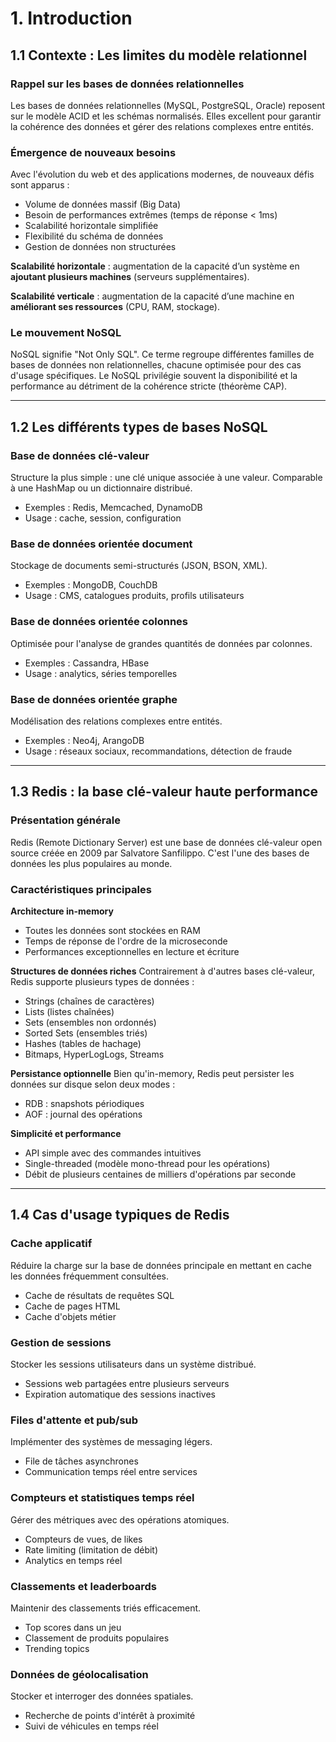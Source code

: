 # 1. Introduction

## 1.1 Contexte : Les limites du modèle relationnel

### Rappel sur les bases de données relationnelles

Les bases de données relationnelles (MySQL, PostgreSQL, Oracle) reposent sur le modèle ACID et les schémas normalisés. Elles excellent pour garantir la cohérence des données et gérer des relations complexes entre entités.

### Émergence de nouveaux besoins

Avec l'évolution du web et des applications modernes, de nouveaux défis sont apparus :

- Volume de données massif (Big Data)
- Besoin de performances extrêmes (temps de réponse < 1ms)
- Scalabilité horizontale simplifiée
- Flexibilité du schéma de données
- Gestion de données non structurées

**Scalabilité horizontale** : augmentation de la capacité d’un système en **ajoutant plusieurs machines** (serveurs supplémentaires).

**Scalabilité verticale** : augmentation de la capacité d’une machine en **améliorant ses ressources** (CPU, RAM, stockage).
### Le mouvement NoSQL

NoSQL signifie "Not Only SQL". Ce terme regroupe différentes familles de bases de données non relationnelles, chacune optimisée pour des cas d'usage spécifiques. Le NoSQL privilégie souvent la disponibilité et la performance au détriment de la cohérence stricte (théorème CAP).

---

## 1.2 Les différents types de bases NoSQL

### Base de données clé-valeur

Structure la plus simple : une clé unique associée à une valeur. Comparable à une HashMap ou un dictionnaire distribué.

- Exemples : Redis, Memcached, DynamoDB
- Usage : cache, session, configuration

### Base de données orientée document

Stockage de documents semi-structurés (JSON, BSON, XML).

- Exemples : MongoDB, CouchDB
- Usage : CMS, catalogues produits, profils utilisateurs

### Base de données orientée colonnes

Optimisée pour l'analyse de grandes quantités de données par colonnes.

- Exemples : Cassandra, HBase
- Usage : analytics, séries temporelles

### Base de données orientée graphe

Modélisation des relations complexes entre entités.

- Exemples : Neo4j, ArangoDB
- Usage : réseaux sociaux, recommandations, détection de fraude

---

## 1.3 Redis : la base clé-valeur haute performance

### Présentation générale

Redis (Remote Dictionary Server) est une base de données clé-valeur open source créée en 2009 par Salvatore Sanfilippo. C'est l'une des bases de données les plus populaires au monde.

### Caractéristiques principales

**Architecture in-memory**

- Toutes les données sont stockées en RAM
- Temps de réponse de l'ordre de la microseconde
- Performances exceptionnelles en lecture et écriture

**Structures de données riches** Contrairement à d'autres bases clé-valeur, Redis supporte plusieurs types de données :

- Strings (chaînes de caractères)
- Lists (listes chaînées)
- Sets (ensembles non ordonnés)
- Sorted Sets (ensembles triés)
- Hashes (tables de hachage)
- Bitmaps, HyperLogLogs, Streams

**Persistance optionnelle** Bien qu'in-memory, Redis peut persister les données sur disque selon deux modes :

- RDB : snapshots périodiques
- AOF : journal des opérations

**Simplicité et performance**

- API simple avec des commandes intuitives
- Single-threaded (modèle mono-thread pour les opérations)
- Débit de plusieurs centaines de milliers d'opérations par seconde

---

## 1.4 Cas d'usage typiques de Redis

### Cache applicatif

Réduire la charge sur la base de données principale en mettant en cache les données fréquemment consultées.

- Cache de résultats de requêtes SQL
- Cache de pages HTML
- Cache d'objets métier

### Gestion de sessions

Stocker les sessions utilisateurs dans un système distribué.

- Sessions web partagées entre plusieurs serveurs
- Expiration automatique des sessions inactives

### Files d'attente et pub/sub

Implémenter des systèmes de messaging légers.

- File de tâches asynchrones
- Communication temps réel entre services

### Compteurs et statistiques temps réel

Gérer des métriques avec des opérations atomiques.

- Compteurs de vues, de likes
- Rate limiting (limitation de débit)
- Analytics en temps réel

### Classements et leaderboards

Maintenir des classements triés efficacement.

- Top scores dans un jeu
- Classement de produits populaires
- Trending topics

### Données de géolocalisation

Stocker et interroger des données spatiales.

- Recherche de points d'intérêt à proximité
- Suivi de véhicules en temps réel